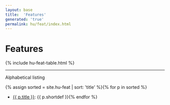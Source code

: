 ```yaml
---
layout: base
title:  'Features'
generated: 'true'
permalink: hu/feat/index.html
---
```


# Features

{% include hu-feat-table.html %}

----------

Alphabetical listing

{% assign sorted = site.hu-feat | sort: 'title' %}{% for p in sorted %}
* [{{ p.title }}](): {{ p.shortdef }}{% endfor %}

